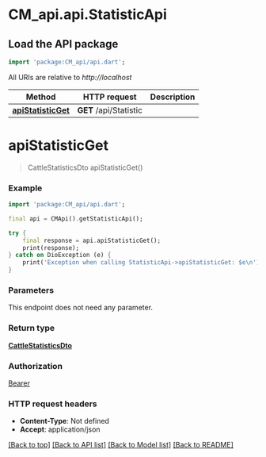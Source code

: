 # CM_api.api.StatisticApi

## Load the API package
```dart
import 'package:CM_api/api.dart';
```

All URIs are relative to *http://localhost*

Method | HTTP request | Description
------------- | ------------- | -------------
[**apiStatisticGet**](StatisticApi.md#apistatisticget) | **GET** /api/Statistic | 


# **apiStatisticGet**
> CattleStatisticsDto apiStatisticGet()



### Example
```dart
import 'package:CM_api/api.dart';

final api = CMApi().getStatisticApi();

try {
    final response = api.apiStatisticGet();
    print(response);
} catch on DioException (e) {
    print('Exception when calling StatisticApi->apiStatisticGet: $e\n');
}
```

### Parameters
This endpoint does not need any parameter.

### Return type

[**CattleStatisticsDto**](CattleStatisticsDto.md)

### Authorization

[Bearer](../README.md#Bearer)

### HTTP request headers

 - **Content-Type**: Not defined
 - **Accept**: application/json

[[Back to top]](#) [[Back to API list]](../README.md#documentation-for-api-endpoints) [[Back to Model list]](../README.md#documentation-for-models) [[Back to README]](../README.md)

